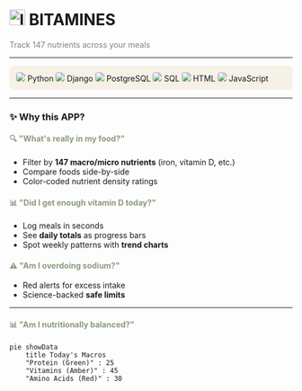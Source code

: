 # <img src="logo.png" width="28" height="28" alt="logo"> BITAMINES  
<span style="color:#7A8778">Track 147 nutrients across your meals</span>  

---

<div style="background:#F5F1E6;padding:12px;border-radius:8px;margin-top:8px">  
  <img src="https://img.icons8.com/color/24/000000/python.png" style="background:#F5F1E6;border-radius:4px"/> Python  
  <img src="https://img.icons8.com/ios-filled/24/000000/django.png" style="background:#F5F1E6;border-radius:4px"/> Django  
  <img src="https://img.icons8.com/color/24/000000/postgreesql.png" style="background:#F5F1E6;border-radius:4px"/> PostgreSQL  
  <img src="https://img.icons8.com/color/24/000000/sql.png" style="background:#F5F1E6;border-radius:4px"/> SQL  
  <img src="https://img.icons8.com/color/24/000000/html-5.png" style="background:#F5F1E6;border-radius:4px"/> HTML  
  <img src="https://img.icons8.com/color/24/000000/javascript.png" style="background:#F5F1E6;border-radius:4px"/> JavaScript  
</div>  

---

### ✨ Why this APP?  

#### <span style="color:#8A9B7E">🔍 "What's really in my food?"</span>  
- Filter by **147 macro/micro nutrients** (iron, vitamin D, etc.)  
- Compare foods side-by-side  
- Color-coded nutrient density ratings  

#### <span style="color:#8A9B7E">📊 "Did I get enough vitamin D today?"</span>  
- Log meals in seconds  
- See **daily totals** as progress bars  
- Spot weekly patterns with **trend charts**  

#### <span style="color:#8A9B7E">⚠️ "Am I overdoing sodium?"</span>  
- Red alerts for excess intake  
- Science-backed **safe limits**  

---

#### <span style="color:#8A9B7E">📊 "Am I nutritionally balanced?"</span>  
```mermaid
pie showData
    title Today's Macros
    "Protein (Green)" : 25
    "Vitamins (Amber)" : 45
    "Amino Acids (Red)" : 30


